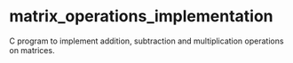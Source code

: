 # matrix_operations_implementation


C program to implement addition, subtraction and multiplication operations on matrices.

